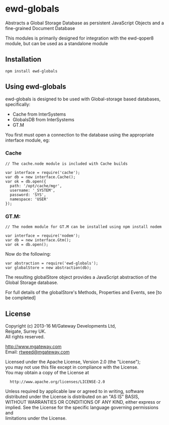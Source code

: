 # ewd-globals
 
Abstracts a Global Storage Database as persistent JavaScript Objects and a fine-grained Document Database

This modules is primarily designed for integration with the ewd-qoper8 module, but can be used as a standalone module

## Installation

    npm install ewd-globals

## Using ewd-globals

ewd-globals is designed to be used with Global-storage based databases, specifically:

- Cache from InterSystems
- GlobalsDB from InterSystems
- GT.M

You first must open a connection to the database using the appropriate interface module, eg:

### Cache

    // The cache.node module is included with Cache builds

    var interface = require('cache');
    var db = new interface.Cache();
    var ok = db.open({
      path: '/opt/cache/mgr',
      username: '_SYSTEM',
      password: 'SYS',
      namespace: 'USER'
    });

### GT.M:

    // The nodem module for GT.M can be installed using npm install nodem

    var interface = require('nodem');
    var db = new interface.Gtm();
    var ok = db.open();

Now do the following:

    var abstraction = require('ewd-globals');
    var globalStore = new abstraction(db);

The resulting globalStore object provides a JavaScript abstraction of the Global Storage database.

For full details of the globalStore's Methods, Properties and Events, see [to be completed]


## License

 Copyright (c) 2013-16 M/Gateway Developments Ltd,                           
 Reigate, Surrey UK.                                                      
 All rights reserved.                                                     
                                                                           
  http://www.mgateway.com                                                  
  Email: rtweed@mgateway.com                                               
                                                                           
                                                                           
  Licensed under the Apache License, Version 2.0 (the "License");          
  you may not use this file except in compliance with the License.         
  You may obtain a copy of the License at                                  
                                                                           
      http://www.apache.org/licenses/LICENSE-2.0                           
                                                                           
  Unless required by applicable law or agreed to in writing, software      
  distributed under the License is distributed on an "AS IS" BASIS,        
  WITHOUT WARRANTIES OR CONDITIONS OF ANY KIND, either express or implied. 
  See the License for the specific language governing permissions and      
   limitations under the License.  
   




    



